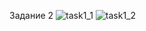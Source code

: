 Задание 2
![task1_1](https://github.com/Fazer000/Practice/assets/133892960/87551851-b35b-48c9-8d51-2fd7c78b5fed)
![task1_2](https://github.com/Fazer000/Practice/assets/133892960/f576786c-e5e5-4945-8249-eb96d4df53c8)
